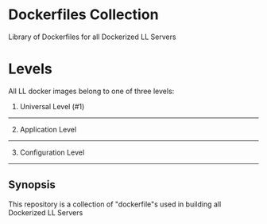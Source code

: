 Dockerfiles Collection
======================
Library of Dockerfiles for all Dockerized LL Servers

Levels
======
All LL docker images belong to one of three levels:

1. Universal Level (#1)
-----------------------

2. Application Level
---------------------

3. Configuration Level
----------------------

Synopsis
--------
This repository is a collection of "dockerfile"s used in building all Dockerized LL Servers
